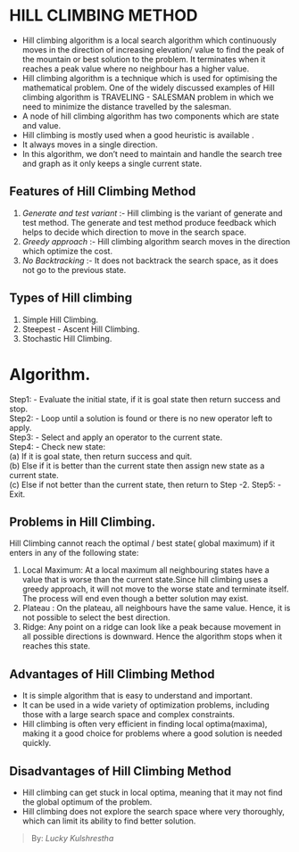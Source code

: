 # HILL CLIMBING METHOD  

- Hill climbing algorithm is a local search algorithm which continuously moves in the direction of increasing elevation/ value  to find the peak of the mountain or best solution to the problem. It terminates when it reaches a peak value where no neighbour has a higher value.
- Hill climbing algorithm is a technique which is used for optimising the mathematical problem. One of the widely discussed examples of Hill climbing algorithm is TRAVELING - SALESMAN  problem in which we need to minimize the distance travelled by the salesman. 
- A node of hill climbing algorithm has two components which are state and value.
- Hill climbing is mostly used when a good heuristic is available .
- It always moves in a single direction.
- In this algorithm, we don’t need to maintain and handle the search tree and graph as it only keeps a single current state.
 
## Features of Hill Climbing Method

1. *Generate and test variant* :- Hill climbing is the variant of generate and test method. The generate and test method produce feedback which helps to decide which direction to move in the search space.
2. *Greedy approach* :- Hill climbing algorithm search moves in the direction which optimize the cost.
3. *No Backtracking* :- It does not backtrack the search space, as it does not go to the previous state.

## Types of Hill climbing

1. Simple Hill Climbing.  
2. Steepest - Ascent Hill Climbing.  
3. Stochastic Hill Climbing.  

# Algorithm.  

Step1: - Evaluate the initial state, if it is goal state then return success and stop.  
Step2: - Loop until a solution is found or there is no new operator left to apply.  
Step3: - Select and apply an operator to the current state.  
Step4: - Check new state:  
     (a) If it is goal state, then return success and quit.  
     (b) Else if it is better than the current state then assign new state as a current state.  
     (c) Else if not better than the current state, then return to Step -2. 
Step5: - Exit.   


## Problems in Hill Climbing.

Hill Climbing cannot reach the optimal / best state( global maximum) if it enters in any of the following state:  

1. Local Maximum: At a local maximum all neighbouring states have a value that is worse than the current state.Since hill climbing uses a greedy approach, it will not move to the worse state and terminate itself. The process will end even though a better solution may exist.
2. Plateau : On the plateau, all neighbours have the same value. Hence, it is not possible to select the best direction. 
3. Ridge: Any point on a ridge can look like a peak because movement in all possible directions is downward. Hence the algorithm stops when it reaches this state.

## Advantages of Hill Climbing Method
- It is simple algorithm that is easy to understand and important.  
- It can be used in a wide variety of optimization problems, including those with a large search space and complex constraints.  
- Hill climbing is often very efficient in finding local optima(maxima), making it a good choice for problems where a good solution is needed quickly.  

## Disadvantages of Hill Climbing Method
- Hill climbing can get stuck in local optima, meaning that it may not find the global optimum of the problem.
- Hill climbing does not explore the search space where very thoroughly, which can limit its ability to find better solution.

> By: _Lucky Kulshrestha_
